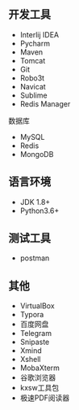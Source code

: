 ## 开发工具

- Interlij IDEA
- Pycharm
- Maven
- Tomcat
- Git
- Robo3t
- Navicat
- Sublime
- Redis Manager

数据库

- MySQL
- Redis
- MongoDB

## 语言环境

- JDK 1.8+
- Python3.6+

## 测试工具

- postman

## 其他

- VirtualBox
- Typora
- 百度网盘
- Telegram
- Snipaste
- Xmind
- Xshell
- MobaXterm
- 谷歌浏览器
- kxsw工具包
- 极速PDF阅读器



